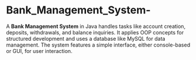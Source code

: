 # Bank_Management_System-
A **Bank Management System** in Java handles tasks like account creation, deposits, withdrawals, and balance inquiries. It applies OOP concepts for structured development and uses a database like MySQL for data management. The system features a simple interface, either console-based or GUI, for user interaction.
